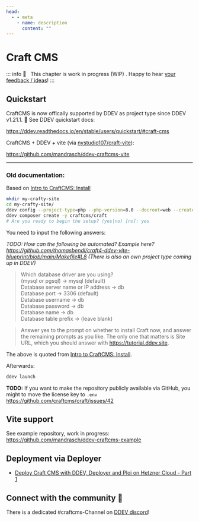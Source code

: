 ```yaml
---
head:
  - - meta
    - name: description
      content: ""
---
```


# Craft CMS

::: info
🚧 &nbsp; This chapter is work in progress (WIP) . Happy to hear [your feedback / ideas](https://github.com/mandrasch/my-ddev-lab/issues)!
:::

## Quickstart

CraftCMS is now offically supported by DDEV as project type since DDEV v1.21.1. 🥳 See DDEV quickstart docs:

https://ddev.readthedocs.io/en/stable/users/quickstart/#craft-cms

CraftCMS + DDEV + vite (via [nystudio107/craft-vite](https://github.com/nystudio107/craft-vite)):

https://github.com/mandrasch/ddev-craftcms-vite

<hr>

### Old documentation:

Based on [Intro to CraftCMS: Install](https://craftcms.com/docs/getting-started-tutorial/install/)

```sh
mkdir my-crafty-site
cd my-crafty-site/
ddev config --project-type=php --php-version=8.0 --docroot=web --create-docroot
ddev composer create -y craftcms/craft
# Are you ready to begin the setup? (yes|no) [no]: yes
```

You need to input the following answers:

_TODO: How can the following be automated? Example here? https://github.com/thomasbendl/craft4-ddev-vite-blueprint/blob/main/Makefile#L8 (There is also an own project type coming up in DDEV)_

> Which database driver are you using? <br>(mysql or pgsql) → mysql (default)<br>
> Database server name or IP address → db<br>
> Database port → 3306 (default)<br>
> Database username → db<br>
> Database password → db<br>
> Database name → db<br>
> Database table prefix → (leave blank)

> Answer yes to the prompt on whether to install Craft now, and answer the remaining prompts as you like. The only one that matters is Site URL, which you should answer with https://tutorial.ddev.site.

The above is quoted from [Intro to CraftCMS: Install](https://craftcms.com/docs/getting-started-tutorial/install/).

Afterwards:

```sh
ddev launch
```

**TODO:** If you want to make the repository publicly available via GitHub, you might to move the license key to `.env` https://github.com/craftcms/craft/issues/42

## Vite support

See example repository, work in progress:
https://github.com/mandrasch/ddev-craftcms-example

## Deployment via Deployer

- [Deploy Craft CMS with DDEV, Deployer and Ploi on Hetzner Cloud - Part 1](https://dev.to/mandrasch/deploy-craft-cms-with-ddev-deployer-and-ploi-on-hetzner-cloud-part-1-27l2)

## Connect with the community 🤗

There is a dedicated #craftcms-Channel on [DDEV discord](https://discord.gg/hCZFfAMc5k)!
